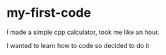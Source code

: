 # my-first-code
I made a simple cpp calculator, took me like an hour.

I wanted to learn how to code so decided to do it

